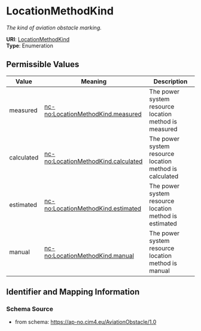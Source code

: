 # LocationMethodKind




_The kind of aviation obstacle marking._



**URI**: [LocationMethodKind](LocationMethodKind)<br />
**Type**: Enumeration

## Permissible Values

| Value | Meaning | Description |
| --- | --- | --- |
| measured | [nc-no:LocationMethodKind.measured](https://ap-no.cim4.eu/AviationObstacle/1.0#LocationMethodKind.measured) | The power system resource location method is measured |
| calculated | [nc-no:LocationMethodKind.calculated](https://ap-no.cim4.eu/AviationObstacle/1.0#LocationMethodKind.calculated) | The power system resource location method is calculated |
| estimated | [nc-no:LocationMethodKind.estimated](https://ap-no.cim4.eu/AviationObstacle/1.0#LocationMethodKind.estimated) | The power system resource location method is estimated |
| manual | [nc-no:LocationMethodKind.manual](https://ap-no.cim4.eu/AviationObstacle/1.0#LocationMethodKind.manual) | The power system resource location method is manual |








## Identifier and Mapping Information







### Schema Source


* from schema: https://ap-no.cim4.eu/AviationObstacle/1.0




